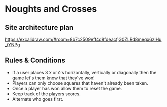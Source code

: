 # Noughts and Crosses
## Site architecture plan
https://excalidraw.com/#room=8b7c2509eff4d8fdeacf,G0ZLRd8meqx6zIHu_iYNPg 

## Rules & Conditions
- If a user places 3 `X` or `O`'s horizontally, vertically or diagonally then the game let's them know that they've won!
- Players can only choose squares that haven't already been taken.
- Once a player has won allow them to reset the game.
- Keep track of the players scores.
- Alternate who goes first.
